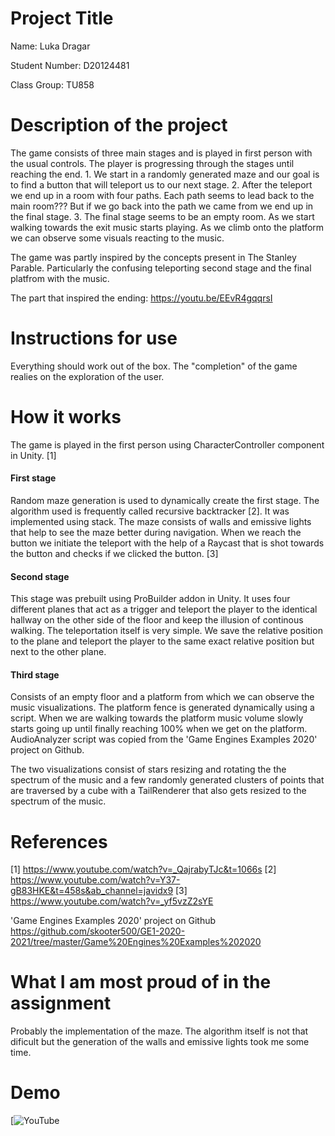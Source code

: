 # Project Title

Name: Luka Dragar  

Student Number: D20124481 

Class Group: TU858  

# Description of the project

The game consists of three main stages and is played in first person with the usual controls. The player is progressing through the stages until reaching the end. 1. We start in a randomly generated maze and our goal is to find a button that will teleport us to our next stage.
2. After the teleport we end up in a room with four paths. Each path seems to lead back to the main room??? But if we go back into the path we came from 
we end up in the final stage.
3. The final stage seems to be an empty room. As we start walking towards the exit music starts playing. As we climb onto the platform we can observe some visuals reacting to the music. 

The game was partly inspired by the concepts present in The Stanley Parable. Particularly the confusing teleporting second stage and the final platfrom with the music. 

The part that inspired the ending: https://youtu.be/EEvR4gqqrsI

# Instructions for use

Everything should work out of the box. The "completion" of the game realies on the exploration of the user.

# How it works

The game is played in the first person using CharacterController component in Unity. [1]

#### First stage

Random maze generation is used to dynamically create the first stage. The algorithm used is frequently called recursive backtracker [2]. It was implemented using stack. The maze consists of walls and emissive lights that help to see the maze better during navigation. When we reach the button we initiate the teleport with the help of a Raycast that is shot towards the button and checks if we clicked the button. [3]

#### Second stage

This stage was prebuilt using ProBuilder addon in Unity. It uses four different planes that act as a trigger and teleport the player to the identical hallway on the other side of the floor and keep the illusion of continous walking. The teleportation itself is very simple. We save the relative position to the plane and teleport the player to the same exact relative position but next to the other plane.

#### Third stage

Consists of an empty floor and a platform from which we can observe the music visualizations. The platform fence is generated dynamically using a script. 
When we are walking towards the platform music volume slowly starts going up until finally reaching 100% when we get on the platform. AudioAnalyzer script was copied from the 'Game Engines Examples 2020' project on Github.

The two visualizations consist of stars resizing and rotating the the spectrum of the music and a few randomly generated clusters of points that are traversed by a cube with a TailRenderer that also gets resized to the spectrum of the music.

# References

[1] https://www.youtube.com/watch?v=_QajrabyTJc&t=1066s
[2] https://www.youtube.com/watch?v=Y37-gB83HKE&t=458s&ab_channel=javidx9
[3] https://www.youtube.com/watch?v=_yf5vzZ2sYE

'Game Engines Examples 2020' project on Github
https://github.com/skooter500/GE1-2020-2021/tree/master/Game%20Engines%20Examples%202020

# What I am most proud of in the assignment

Probably the implementation of the maze. The algorithm itself is not that dificult but the generation of the walls and emissive lights took me some time.

# Demo

[![YouTube](https://youtu.be/V6rPB2iACLo)
